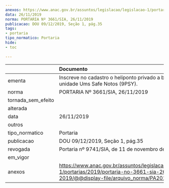 ```yaml
---
anexos: https://www.anac.gov.br/assuntos/legislacao/legislacao-1/portarias/2019/portaria-no-3661-sia-26-11-2019/@@display-file/arquivo_norma/PA2019-3661.pdf
data: 26/11/2019
norma: PORTARIA Nº 3661/SIA, 26/11/2019
publicacao: DOU 09/12/2019, Seção 1, pág.35
tags:
- portaria
tipo_normatico: Portaria
hide: 
- toc 
 
---
```


|                    | Documento                                                                                                                                            |
|:-------------------|:-----------------------------------------------------------------------------------------------------------------------------------------------------|
| ementa             | Inscreve no cadastro o heliponto privado a bordo da unidade Ums Safe Notos (9PSY).                                                                   |
| norma              | PORTARIA Nº 3661/SIA, 26/11/2019                                                                                                                     |
| tornada_sem_efeito |                                                                                                                                                      |
| alterada           |                                                                                                                                                      |
| data               | 26/11/2019                                                                                                                                           |
| outros             |                                                                                                                                                      |
| tipo_normatico     | Portaria                                                                                                                                             |
| publicacao         | DOU 09/12/2019, Seção 1, pág.35                                                                                                                      |
| revogada           | Portaria nº 9741/SIA, de 11 de novembro de 2022.                                                                                                     |
| em_vigor           |                                                                                                                                                      |
| anexos             | https://www.anac.gov.br/assuntos/legislacao/legislacao-1/portarias/2019/portaria-no-3661-sia-26-11-2019/@@display-file/arquivo_norma/PA2019-3661.pdf |